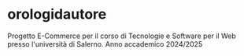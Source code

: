 # orologidautore
Progetto E-Commerce per il corso di Tecnologie e Software per il Web presso l'università di Salerno. Anno accademico 2024/2025
